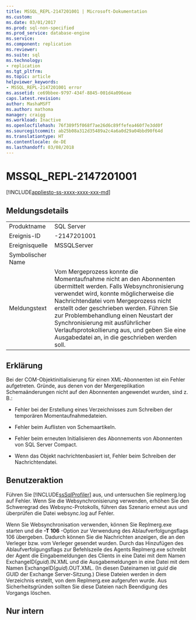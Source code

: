 ```yaml
---
title: MSSQL_REPL-2147201001 | Microsoft-Dokumentation
ms.custom: 
ms.date: 03/01/2017
ms.prod: sql-non-specified
ms.prod_service: database-engine
ms.service: 
ms.component: replication
ms.reviewer: 
ms.suite: sql
ms.technology:
- replication
ms.tgt_pltfrm: 
ms.topic: article
helpviewer_keywords:
- MSSQL_REPL-2147201001 error
ms.assetid: ce69bbee-9797-434f-8845-001d4a096eae
caps.latest.revision: 
author: MashaMSFT
ms.author: mathoma
manager: craigg
ms.workload: Inactive
ms.openlocfilehash: 76f389f5f068f7ae26d6c89ffefea460f7e3dd0f
ms.sourcegitcommit: ab25b08a312d35489a2c4a6a0d29a04bbd90f64d
ms.translationtype: HT
ms.contentlocale: de-DE
ms.lasthandoff: 03/08/2018
---
```

# <a name="mssqlrepl-2147201001"></a>MSSQL_REPL-2147201001
[!INCLUDE[appliesto-ss-xxxx-xxxx-xxx-md](../../includes/appliesto-ss-xxxx-xxxx-xxx-md.md)]
    
## <a name="message-details"></a>Meldungsdetails  
  
|||  
|-|-|  
|Produktname|SQL Server|  
|Ereignis-ID|-2147201001|  
|Ereignisquelle|MSSQLServer|  
|Symbolischer Name||  
|Meldungstext|Vom Mergeprozess konnte die Momentaufnahme nicht an den Abonnenten übermittelt werden. Falls Websynchronisierung verwendet wird, konnte möglicherweise die Nachrichtendatei vom Mergeprozess nicht erstellt oder geschrieben werden. Führen Sie zur Problembehandlung einen Neustart der Synchronisierung mit ausführlicher Verlaufsprotokollierung aus, und geben Sie eine Ausgabedatei an, in die geschrieben werden soll.|  
  
## <a name="explanation"></a>Erklärung  
 Bei der COM-Objektinitialisierung für einen XML-Abonnenten ist ein Fehler aufgetreten. Gründe, aus denen von der Mergereplikation Schemaänderungen nicht auf den Abonnenten angewendet wurden, sind z. B.:  
  
-   Fehler bei der Erstellung eines Verzeichnisses zum Schreiben der temporären Momentaufnahmedateien.  
  
-   Fehler beim Auflisten von Schemaartikeln.  
  
-   Fehler beim erneuten Initialisieren des Abonnements von Abonnenten von SQL Server Compact.  
  
-   Wenn das Objekt nachrichtenbasiert ist, Fehler beim Schreiben der Nachrichtendatei.  
  
## <a name="user-action"></a>Benutzeraktion  
 Führen Sie [!INCLUDE[ssSqlProfiler](../../includes/sssqlprofiler-md.md)] aus, und untersuchen Sie replmerg.log auf Fehler. Wenn Sie die Websynchronisierung verwenden, erhöhen Sie den Schweregrad des Websync-Protokolls, führen das Szenario erneut aus und überprüfen die Datei websync.log auf Fehler.  
  
 Wenn Sie Websynchronisation verwenden, können Sie Replmerg.exe starten und die **-T 106** -Option zur Verwendung des Ablaufverfolgungsflags 106 übergeben. Dadurch können Sie die Nachrichten anzeigen, die an den Verleger bzw. vom Verleger gesendet wurden. Durch das Hinzufügen des Ablaufverfolgungsflags zur Befehlszeile des Agents Replmerg.exe schreibt der Agent die Eingabemeldungen des Clients in eine Datei mit dem Namen ExchangeID(*guid*).IN.XML und die Ausgabemeldungen in eine Datei mit dem Namen ExchangeID(*guid*).OUT.XML. (In diesen Dateinamen ist *guid* die GUID der Exchange Server-Sitzung.) Diese Dateien werden in dem Verzeichnis erstellt, von dem Replmerg.exe aufgerufen wurde. Aus Sicherheitsgründen sollten Sie diese Dateien nach Beendigung des Vorgangs löschen.  
  
## <a name="internal-only"></a>Nur intern  
  
